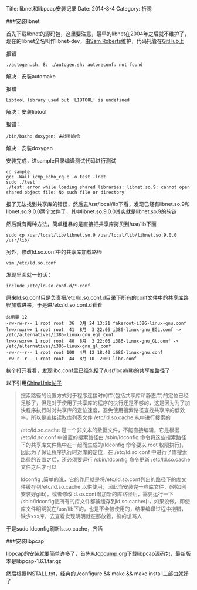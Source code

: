 Title: libnet和libpcap安装记录
Date: 2014-8-4
Category: 折腾

###安装libnet

首先下载libnet的源码包，这里要注意，最早的libnet在2004年之后就不维护了，现在的libnet全名叫作libnet-dev，由[Sam Roberts](vieuxtech@gmail.com)维护，代码托管在[GitHub](https://github.com/sam-github/libnet)上

报错

	./autogen.sh: 8: ./autogen.sh: autoreconf: not found

解决：安装automake

报错

	Libtool library used but 'LIBTOOL' is undefined

解决：安装libtool

报错：

	/bin/bash: doxygen: 未找到命令

解决：安装doxygen

安装完成，进sample目录编译测试代码进行测试

	cd sample
	gcc -Wall icmp_echo_cq.c -o test -lnet
	sudo ./test
	./test: error while loading shared libraries: libnet.so.9: cannot open shared object file: No such file or directory

报了无法找到共享库的错误，然后去/usr/local/lib下看，发现已经有libnet.so.9和libnet.so.9.0.0两个文件了，其中libnet.so.9.0.0其实就是libnet.so.9的软链

然后就有两种方法，简单粗暴的是直接把共享库拷贝到/usr/lib下面

	sudo cp /usr/local/lib/libnet.so.9 /usr/local/lib/libnet.so.9.0.0 /usr/lib/

另外，修改ld.so.conf中的共享库加载路径

	vim /etc/ld.so.conf

发现里面就一句话：

	include /etc/ld.so.conf.d/*.conf

原来ld.so.conf只是负责把/etc/ld.so.conf.d目录下所有的conf文件中的共享库路径加载进来，于是进/etc/ld.so.conf.d看看

	总用量 12
	-rw-rw-r-- 1 root root  36  3月 24 13:21 fakeroot-i386-linux-gnu.conf
	lrwxrwxrwx 1 root root  41  8月  3 22:06 i386-linux-gnu_EGL.conf -> /etc/alternatives/i386-linux-gnu_egl_conf
	lrwxrwxrwx 1 root root  40  8月  3 22:06 i386-linux-gnu_GL.conf -> /etc/alternatives/i386-linux-gnu_gl_conf
	-rw-r--r-- 1 root root 108  4月 12 18:40 i686-linux-gnu.conf
	-rw-r--r-- 1 root root  44  8月 10  2009 libc.conf

挨个打开看看，发现libc.conf里已经包括了/usr/local/lib的共享库路径了

以下引用[ChinaUnix帖子](http://os.chinaunix.net/a2011/1031/1266/000001266131.shtml)

> 搜索路径的设置方式对于程序连接时的库(包括共享库和静态库)的定位已经足够了，但是对于使用了共享库的程序的执行还是不够的，这是因为为了加快程序执行时对共享库的定位速度，避免使用搜索路径查找共享库的低效率，所以是直接读取库列表文件 /etc/ld.so.cache 从中进行搜索的
> 
> /etc/ld.so.cache 是一个非文本的数据文件，不能直接编辑，它是根据 /etc/ld.so.conf 中设置的搜索路径由 /sbin/ldconfig 命令将这些搜索路径下的共享库文件集中在一起而生成的(ldconfig 命令要以 root 权限执行)，因此为了保证程序执行时对库的定位，在 /etc/ld.so.conf 中进行了库搜索路径的设置之后，还必须要运行 /sbin/ldconfig 命令更新 /etc/ld.so.cache 文件之后才可以
> 
> ldconfig ,简单的说，它的作用就是将/etc/ld.so.conf列出的路径下的库文件缓存到/etc/ld.so.cache 以供使用，因此当安装完一些库文件，(例如刚安装好glib)，或者修改ld.so.conf增加新的库路径后，需要运行一下 /sbin/ldconfig使所有的库文件都被缓存到ld.so.cache中，如果没做，即使库文件明明就在/usr/lib下的，也是不会被使用的，结果编译过程中抱错，缺少xxx库，去查看发现明明就在那放着，搞的想骂人

于是sudo ldconfig刷新ls.so.cache，齐活

###安装libpcap

libpcap的安装就要简单许多了，首先从[tcpdump.org](www.tcpdump.org)下载libpcap源码包，最新版本是libpcap-1.6.1.tar.gz

然后根据INSTALL.txt，经典的./configure && make && make install三部曲就好了
